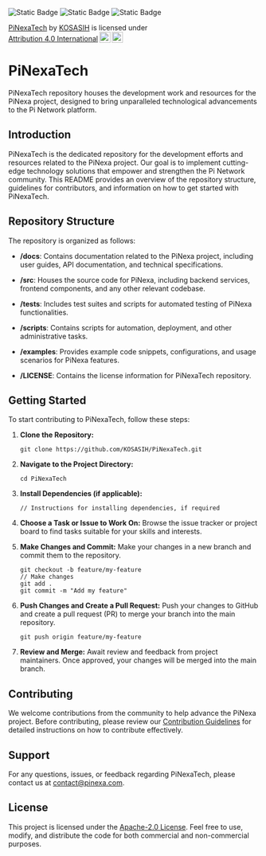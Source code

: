 ![Static Badge](https://img.shields.io/badge/Pi_Network-violet)
![Static Badge](https://img.shields.io/badge/High-Tech-white)
![Static Badge](https://img.shields.io/badge/PiNexa-gold)

<p xmlns:cc="http://creativecommons.org/ns#" xmlns:dct="http://purl.org/dc/terms/"><a property="dct:title" rel="cc:attributionURL" href="https://github.com/KOSASIH/PiNexaTech">PiNexaTech</a> by <a rel="cc:attributionURL dct:creator" property="cc:attributionName" href="https://www.linkedin.com/in/kosasih-81b46b5a?trk=contact-info">KOSASIH</a> is licensed under <a href="http://creativecommons.org/licenses/by/4.0/?ref=chooser-v1" target="_blank" rel="license noopener noreferrer" style="display:inline-block;">Attribution 4.0 International<img style="height:22px!important;margin-left:3px;vertical-align:text-bottom;" src="https://mirrors.creativecommons.org/presskit/icons/cc.svg?ref=chooser-v1"><img style="height:22px!important;margin-left:3px;vertical-align:text-bottom;" src="https://mirrors.creativecommons.org/presskit/icons/by.svg?ref=chooser-v1"></a></p>

# PiNexaTech
PiNexaTech repository houses the development work and resources for the PiNexa project, designed to bring unparalleled technological advancements to the Pi Network platform.

## Introduction

PiNexaTech is the dedicated repository for the development efforts and resources related to the PiNexa project. Our goal is to implement cutting-edge technology solutions that empower and strengthen the Pi Network community. This README provides an overview of the repository structure, guidelines for contributors, and information on how to get started with PiNexaTech.

## Repository Structure

The repository is organized as follows:

- **/docs**: Contains documentation related to the PiNexa project, including user guides, API documentation, and technical specifications.
  
- **/src**: Houses the source code for PiNexa, including backend services, frontend components, and any other relevant codebase.
  
- **/tests**: Includes test suites and scripts for automated testing of PiNexa functionalities.
  
- **/scripts**: Contains scripts for automation, deployment, and other administrative tasks.
  
- **/examples**: Provides example code snippets, configurations, and usage scenarios for PiNexa features.
  
- **/LICENSE**: Contains the license information for PiNexaTech repository.

## Getting Started

To start contributing to PiNexaTech, follow these steps:

1. **Clone the Repository:**
   ```
   git clone https://github.com/KOSASIH/PiNexaTech.git
   ```

2. **Navigate to the Project Directory:**
   ```
   cd PiNexaTech
   ```

3. **Install Dependencies (if applicable):**
   ```
   // Instructions for installing dependencies, if required
   ```

4. **Choose a Task or Issue to Work On:**
   Browse the issue tracker or project board to find tasks suitable for your skills and interests.

5. **Make Changes and Commit:**
   Make your changes in a new branch and commit them to the repository.
   ```
   git checkout -b feature/my-feature
   // Make changes
   git add .
   git commit -m "Add my feature"
   ```

6. **Push Changes and Create a Pull Request:**
   Push your changes to GitHub and create a pull request (PR) to merge your branch into the main repository.
   ```
   git push origin feature/my-feature
   ```

7. **Review and Merge:**
   Await review and feedback from project maintainers. Once approved, your changes will be merged into the main branch.

## Contributing

We welcome contributions from the community to help advance the PiNexa project. Before contributing, please review our [Contribution Guidelines](CONTRIBUTING.md) for detailed instructions on how to contribute effectively.

## Support

For any questions, issues, or feedback regarding PiNexaTech, please contact us at [contact@pinexa.com](mailto:contact@pinexa.com).

## License

This project is licensed under the [Apache-2.0 License](LICENSE). Feel free to use, modify, and distribute the code for both commercial and non-commercial purposes.
